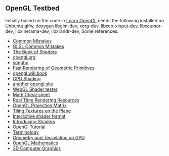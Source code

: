 
OpenGL Testbed
-----------------
Initially based on the code in [Learn OpenGL]
needs the following installed on Unbuntu glfw, doxygen
libglm-dev, xorg-dev, libxcb-xinput-dev, libxcursor-dev, libxinerama-dev, libxrandr-dev, 
Some references:   
- [Common Mistakes]
- [GLSL Common Mistakes]
- [The Book of Shaders]
- [opengl.org]
- [songho]
- [Fast Rendering of Geometric Primitives]
- [opengl wikibook]
- [GPU Shading]
- [another opengl site]
- [WebGL Shader tester]
- [Math Cheat sheet]
- [Real Time Rendering Resources]
- [OpenGL Projection Matrix]
- [Tiling Textures on the Plane]
- [Interactive shader format]
- [Introducing Shaders]
- [OpenGl Tutorial]
- [Terminology]
- [Geometry and Tesselation on GPU]
- [OpenGL Mathematics]
- [3D Computer Graphics]

[Common Mistakes]:https://www.khronos.org/opengl/wiki/Common_Mistakes
[Learn OpenGL]:https://learnopengl.com
[songho]:http://www.songho.ca/index.html
[Fast Rendering of Geometric Primitives]:https://is.muni.cz/th/y5qan/thesis.pdf
[opengl wikibook]:https://en.wikibooks.org/wiki/OpenGL_Programming
[GPU Shading]:https://www.inf.tu-dresden.de/content/institutes/smt/cg/results/minorthesis/pbrausewetter/files/Beleg.pdf
[opengl.org]:https://www.opengl.org
[another opengl site]:https://open.gl/introduction
[GLSL Common Mistakes]:https://www.khronos.org/opengl/wiki/GLSL_:_common_mistakes
[The Book of Shaders]:https://thebookofshaders.com
[WebGL Shader tester]:https://github.com/patriciogonzalezvivo/glslCanvas
[Math Cheat sheet]:http://antongerdelan.net/teaching/3dprog1/maths_cheat_sheet.pdf
[Real Time Rendering Resources]:http://www.realtimerendering.com/index.html
[OpenGL Projection Matrix]:http://www.songho.ca/opengl/gl_projectionmatrix.html
[Tiling Textures on the Plane]:http://paulbourke.net/geometry/tiling/
[Interactive shader format]:https://www.interactiveshaderformat.com/
[Introducing Shaders]:https://openframeworks.cc/ofBook/chapters/shaders.html
[OpenGl Tutorial]:http://www.opengl-tutorial.org/
[Terminology]:https://cognitivewaves.wordpress.com/opengl-terminology-demystified/
[Geometry and Tesselation on GPU]:https://cgg.mff.cuni.cz/~pepca/lectures/pdf/hw-12-geomtess.en.pdf
[OpenGL Mathematics]:https://glm.g-truc.net/0.9.1/api/a00006.html
[3D Computer Graphics]:https://www.math.ucsd.edu/~sbuss/CourseWeb/Math155A_2019Winter/SecondEdDraft.pdf